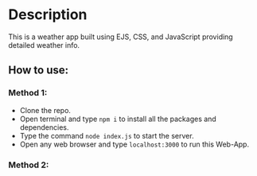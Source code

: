# Description
This is a weather app built using EJS, CSS, and JavaScript providing detailed weather info.
## How to use:
### Method 1:
- Clone the repo.
- Open terminal and type <code>npm i</code> to install all the packages and dependencies.
-  Type the command <code>node index.js</code> to start the server.
- Open any web browser and type ```localhost:3000``` to run this Web-App.
### Method 2:
